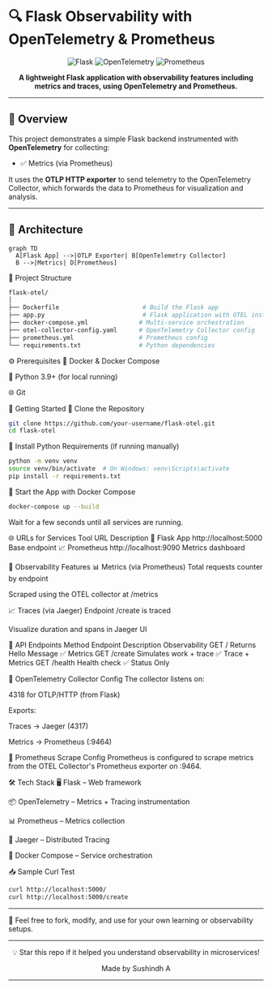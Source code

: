 # 🔍 Flask Observability with OpenTelemetry & Prometheus

<div align="center">

![Flask](https://img.shields.io/badge/Flask-Backend-000000?style=for-the-badge)
![OpenTelemetry](https://img.shields.io/badge/OpenTelemetry-Instrumented-orange?style=for-the-badge)
![Prometheus](https://img.shields.io/badge/Prometheus-Metrics-E6522C?style=for-the-badge)

**A lightweight Flask application with observability features including metrics and traces, using OpenTelemetry and Prometheus.**

</div>

---

## 📖 Overview

This project demonstrates a simple Flask backend instrumented with **OpenTelemetry** for collecting:

- ✅ Metrics (via Prometheus)

It uses the **OTLP HTTP exporter** to send telemetry to the OpenTelemetry Collector, which forwards the data to Prometheus for visualization and analysis.

---

## 🧱 Architecture

```mermaid
graph TD
  A[Flask App] -->|OTLP Exporter| B[OpenTelemetry Collector]
  B -->|Metrics| D[Prometheus]
```

📂 Project Structure
```bash
flask-otel/
│
├── Dockerfile                       # Build the Flask app
├── app.py                           # Flask application with OTEL instrumentation
├── docker-compose.yml              # Multi-service orchestration
├── otel-collector-config.yaml      # OpenTelemetry Collector config
├── prometheus.yml                  # Prometheus config
└── requirements.txt                # Python dependencies
```

⚙️ Prerequisites
🐳 Docker & Docker Compose

🐍 Python 3.9+ (for local running)

🌐 Git

🚀 Getting Started
🔧 Clone the Repository
```bash
git clone https://github.com/your-username/flask-otel.git
cd flask-otel
```

🐍 Install Python Requirements (if running manually)
```bash
python -m venv venv
source venv/bin/activate  # On Windows: venv\Scripts\activate
pip install -r requirements.txt
```

🐳 Start the App with Docker Compose
```bash
docker-compose up --build
```

Wait for a few seconds until all services are running.

🌐 URLs for Services
Tool	URL	Description
🧪 Flask App	http://localhost:5000	Base endpoint
📈 Prometheus	http://localhost:9090	Metrics dashboard

📡 Observability Features
📊 Metrics (via Prometheus)
Total requests counter by endpoint

Scraped using the OTEL collector at /metrics

📈 Traces (via Jaeger)
Endpoint /create is traced

Visualize duration and spans in Jaeger UI

🔗 API Endpoints
Method	Endpoint	Description	Observability
GET	/	Returns Hello Message	✅ Metrics
GET	/create	Simulates work + trace	✅ Trace + Metrics
GET	/health	Health check	✅ Status Only

📜 OpenTelemetry Collector Config
The collector listens on:

4318 for OTLP/HTTP (from Flask)

Exports:

Traces → Jaeger (4317)

Metrics → Prometheus (:9464)

📌 Prometheus Scrape Config
Prometheus is configured to scrape metrics from the OTEL Collector's Prometheus exporter on :9464.

🛠️ Tech Stack
🖥️ Flask – Web framework

📦 OpenTelemetry – Metrics + Tracing instrumentation

📊 Prometheus – Metrics collection

🎯 Jaeger – Distributed Tracing

🐳 Docker Compose – Service orchestration

📥 Sample Curl Test
```bash
curl http://localhost:5000/
curl http://localhost:5000/create
```

---

📄 Feel free to fork, modify, and use for your own learning or observability setups.

---

<div align="center">
💡 Star this repo if it helped you understand observability in microservices!

Made by Sushindh A

</div>

---
